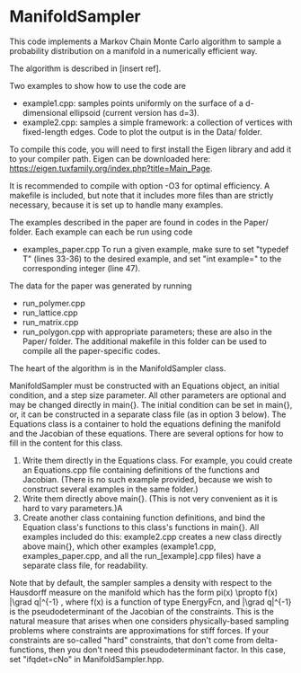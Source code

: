 # ManifoldSampler
This code implements a Markov Chain Monte Carlo algorithm to sample a probability distribution on a manifold
in a numerically efficient way. 

The algorithm is described in [insert ref]. 

Two examples to show how to use the code are 
* example1.cpp: samples points uniformly on the surface of a d-dimensional ellipsoid (current version has d=3).
* example2.cpp: samples a simple framework: a collection of vertices with fixed-length edges.
Code to plot the output is in the Data/ folder. 

To compile this code, you will need to first install the Eigen library and add it to your compiler path. 
Eigen can be downloaded here: 
https://eigen.tuxfamily.org/index.php?title=Main_Page. 

It is recommended to compile with option -O3 for optimal efficiency. 
A makefile is included, but note that it includes more files than are strictly necessary, because it is set up to 
handle many examples. 

The examples described in the paper are found in codes in the Paper/ folder. 
Each example can each be run using code
* examples_paper.cpp
To run a given example, make sure to set "typedef T" (lines 33-36) to the desired example, 
and set "int example=" to the corresponding integer (line 47). 


The data for the paper was generated by running
* run_polymer.cpp
* run_lattice.cpp
* run_matrix.cpp
* run_polygon.cpp
with appropriate parameters; these are also in the Paper/ folder. 
The additional makefile in this folder can be used to compile all the paper-specific codes. 



The heart of the algorithm is in the ManifoldSampler class. 

ManifoldSampler must be constructed with an Equations object, an initial condition, and a step size parameter. 
All other parameters are optional and may be changed directly in main{}. 
The initial condition can be set in main{}, or, it can be 
constructed in a separate class file (as in option 3 below). 
The Equations class is a container to hold the equations defining the manifold and the Jacobian 
of these equations. There are several options for how to fill in the content for this class. 
1. Write them directly in the Equations class. For example, you could create an Equations.cpp file
containing definitions of the functions and Jacobian. (There is no such example provided, because we wish 
to construct several examples in the same folder.)
2. Write them directly above main{}. (This is not very convenient as it is hard to vary parameters.)A
3. Create another class containing function definitions, and bind the Equation class's functions
to this class's functions in main{}. All examples included do this: example2.cpp creates a new class directly above main{}, 
which other examples (example1.cpp, examples_paper.cpp, and all the run_[example].cpp files) have a separate class file, 
for readability. 

Note that by default, the sampler samples a density with respect to the Hausdorff measure on the manifold which has  the form 
    pi(x) \propto f(x) |\grad q|^{-1} ,
where f(x) is a function of type EnergyFcn, and |\grad q|^{-1} is the pseudodeterminant of the Jacobian of the constraints. 
This is the natural measure that arises when one considers physically-based sampling problems where constraints are 
approximations for stiff forces. If your constraints are so-called "hard" constraints, that don't come from delta-functions, 
then you don't need this pseudodeterminant factor. In this case, set "ifqdet=cNo" in ManifoldSampler.hpp. 
